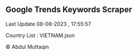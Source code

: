 

## Google Trends Keywords Scraper 
 
Last Update 08-08-2023 , 17:55:57

Country List :
VIETNAM.json



© Abdul Muttaqin 
